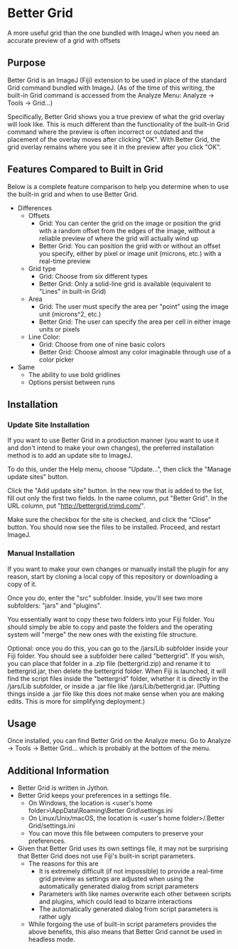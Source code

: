 # Better Grid
A more useful grid than the one bundled with ImageJ when you need an accurate preview of a grid with offsets

## Purpose

Better Grid is an ImageJ (Fiji) extension to be used in place of the standard Grid command bundled with ImageJ. (As of the time of this writing, the built-in Grid command is accessed from the Analyze Menu: Analyze -> Tools -> Grid...)

Specifically, Better Grid shows you a true preview of what the grid overlay will look like. This is much different than the functionality of the built-in Grid command where the preview is often incorrect or outdated and the placement of the overlay moves after clicking "OK". With Better Grid, the grid overlay remains where you see it in the preview after you click "OK".

## Features Compared to Built in Grid

Below is a complete feature comparison to help you determine when to use the built-in grid and when to use Better Grid.

- Differences
  - Offsets
    - Grid: You can center the grid on the image or position the grid with a random offset from the edges of the image, without a reliable preview of where the grid will actually wind up
    - Better Grid: You can position the grid with or without an offset you specify, either by pixel or image unit (microns, etc.) with a real-time preview
  - Grid type
    - Grid: Choose from six different types
    - Better Grid: Only a solid-line grid is available (equivalent to "Lines" in built-in Grid)
  - Area
    - Grid: The user must specify the area per "point" using the image unit (microns^2, etc.)
    - Better Grid: The user can specify the area per cell in either image units or pixels
  - Line Color:
    - Grid: Choose from one of nine basic colors
    - Better Grid: Choose almost any color imaginable through use of a color picker
- Same
  - The ability to use bold gridlines
  - Options persist between runs

## Installation

### Update Site Installation

If you want to use Better Grid in a production manner (you want to use it and don't intend to make your own changes), the preferred installation method is to add an update site to ImageJ.

To do this, under the Help menu, choose "Update...", then click the "Manage update sites" button.

Click the "Add update site" button. In the new row that is added to the list, fill out only the first two fields. In the name column, put "Better Grid". In the URL column, put "http://bettergrid.trimd.com/".

Make sure the checkbox for the site is checked, and click the "Close" button. You should now see the files to be installed. Proceed, and restart ImageJ.

### Manual Installation

If you want to make your own changes or manually install the plugin for any reason, start by cloning a local copy of this repository or downloading a copy of it.

Once you do, enter the "src" subfolder. Inside, you'll see two more subfolders: "jars" and "plugins".

You essentially want to copy these two folders into your Fiji folder. You should simply be able to copy and paste the folders and the operating system will "merge" the new ones with the existing file structure.

Optional: once you do this, you can go to the /jars/Lib subfolder inside your Fiji folder. You should see a subfolder here called "bettergrid". If you wish, you can place that folder in a .zip file (bettergrid.zip) and rename it to bettergrid.jar, then delete the bettergrid folder. When Fiji is launched, it will find the script files inside the "bettergrid" folder, whether it is directly in the /jars/Lib subfolder, or inside a .jar file like /jars/Lib/bettergrid.jar. (Putting things inside a .jar file like this does not make sense when you are making edits. This is more for simplifying deployment.)

## Usage

Once installed, you can find Better Grid on the Analyze menu. Go to Analyze -> Tools -> Better Grid... which is probably at the bottom of the menu.

## Additional Information

- Better Grid is written in Jython.
- Better Grid keeps your preferences in a settings file.
  - On Windows, the location is <user's home folder>\AppData\Roaming\Better Grid\settings.ini
  - On Linux/Unix/macOS, the location is <user's home folder>/.Better Grid/settings.ini
  - You can move this file between computers to preserve your preferences.
- Given that Better Grid uses its own settings file, it may not be surprising that Better Grid does not use Fiji's built-in script parameters.
  - The reasons for this are
    - It is extremely difficult (if not impossible) to provide a real-time grid preview as settings are adjusted when using the automatically generated dialog from script parameters
    - Parameters with like names overwrite each other between scripts and plugins, which could lead to bizarre interactions
    - The automatically generated dialog from script parameters is rather ugly
  - While forgoing the use of built-in script parameters provides the above benefits, this also means that Better Grid cannot be used in headless mode.
